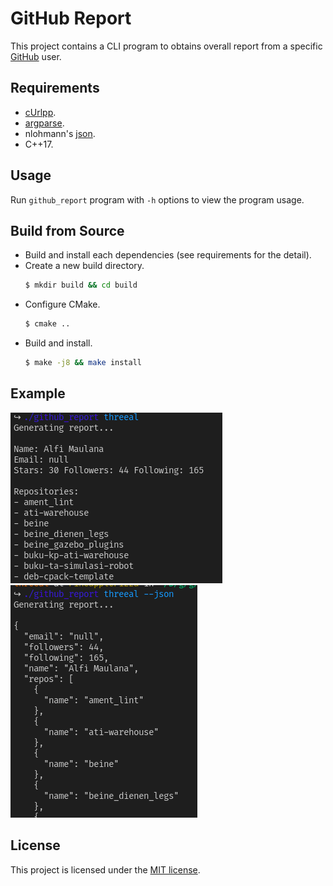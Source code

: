 # GitHub Report

This project contains a CLI program to obtains overall report from a specific [GitHub](http://github.com/) user.

## Requirements

- [cUrlpp](https://github.com/jpbarrette/curlpp/).
- [argparse](https://github.com/p-ranav/argparse).
- nlohmann's [json](https://github.com/nlohmann/json).
- C++17.

## Usage

Run `github_report` program with `-h` options to view the program usage.

## Build from Source

- Build and install each dependencies (see requirements for the detail).
- Create a new build directory.
  ```sh
  $ mkdir build && cd build
  ```
- Configure CMake.
  ```sh
  $ cmake ..
  ```
- Build and install.
  ```sh
  $ make -j8 && make install
  ```

## Example

![Example 1](./img/example_0.png)
![Example 2](./img/example_1.png)

## License

This project is licensed under the [MIT license](./LICENSE).

